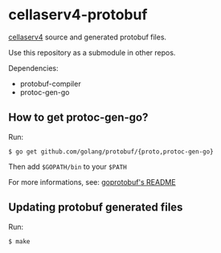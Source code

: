 cellaserv4-protobuf
===================

[cellaserv4](https://github.com/evolutek/cellaserv4) source and generated
protobuf files.

Use this repository as a submodule in other repos.

Dependencies:

* protobuf-compiler
* protoc-gen-go

How to get protoc-gen-go?
-------------------------

Run:

    $ go get github.com/golang/protobuf/{proto,protoc-gen-go}

Then add `$GOPATH/bin` to your `$PATH`

For more informations, see:
[goprotobuf's README](https://github.com/golang/protobuf)

Updating protobuf generated files
---------------------------------

Run:

    $ make

